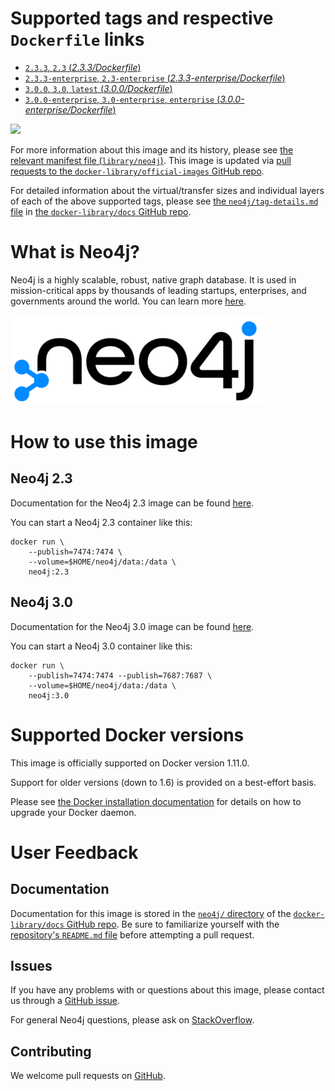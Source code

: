 # Supported tags and respective `Dockerfile` links

-	[`2.3.3`, `2.3` (*2.3.3/Dockerfile*)](https://github.com/neo4j/docker-neo4j/blob/89955a10604656aa8def4e3d658cc870818d7535/2.3.3/Dockerfile)
-	[`2.3.3-enterprise`, `2.3-enterprise` (*2.3.3-enterprise/Dockerfile*)](https://github.com/neo4j/docker-neo4j/blob/89955a10604656aa8def4e3d658cc870818d7535/2.3.3-enterprise/Dockerfile)
-	[`3.0.0`, `3.0`, `latest` (*3.0.0/Dockerfile*)](https://github.com/neo4j/docker-neo4j/blob/c1318b7a0d6312158944ec6ca3db50562e552893/3.0.0/Dockerfile)
-	[`3.0.0-enterprise`, `3.0-enterprise`, `enterprise` (*3.0.0-enterprise/Dockerfile*)](https://github.com/neo4j/docker-neo4j/blob/c1318b7a0d6312158944ec6ca3db50562e552893/3.0.0-enterprise/Dockerfile)

[![](https://badge.imagelayers.io/neo4j:latest.svg)](https://imagelayers.io/?images=neo4j:2.3.3,neo4j:2.3.3-enterprise,neo4j:3.0.0,neo4j:3.0.0-enterprise)

For more information about this image and its history, please see [the relevant manifest file (`library/neo4j`)](https://github.com/docker-library/official-images/blob/master/library/neo4j). This image is updated via [pull requests to the `docker-library/official-images` GitHub repo](https://github.com/docker-library/official-images/pulls?q=label%3Alibrary%2Fneo4j).

For detailed information about the virtual/transfer sizes and individual layers of each of the above supported tags, please see [the `neo4j/tag-details.md` file](https://github.com/docker-library/docs/blob/master/neo4j/tag-details.md) in [the `docker-library/docs` GitHub repo](https://github.com/docker-library/docs).

# What is Neo4j?

Neo4j is a highly scalable, robust, native graph database. It is used in mission-critical apps by thousands of leading startups, enterprises, and governments around the world. You can learn more [here](http://neo4j.com/developer).

![logo](https://raw.githubusercontent.com/docker-library/docs/c8e2434fd7f640cfb78070c28729693ad1a1d46c/neo4j/logo.png)

# How to use this image

## Neo4j 2.3

Documentation for the Neo4j 2.3 image can be found [here](http://neo4j.com/developer/docker-2.x/).

You can start a Neo4j 2.3 container like this:

```console
docker run \
    --publish=7474:7474 \
    --volume=$HOME/neo4j/data:/data \
    neo4j:2.3
```

## Neo4j 3.0

Documentation for the Neo4j 3.0 image can be found [here](http://neo4j.com/developer/docker-3.x/).

You can start a Neo4j 3.0 container like this:

```console
docker run \
    --publish=7474:7474 --publish=7687:7687 \
    --volume=$HOME/neo4j/data:/data \
    neo4j:3.0
```

# Supported Docker versions

This image is officially supported on Docker version 1.11.0.

Support for older versions (down to 1.6) is provided on a best-effort basis.

Please see [the Docker installation documentation](https://docs.docker.com/installation/) for details on how to upgrade your Docker daemon.

# User Feedback

## Documentation

Documentation for this image is stored in the [`neo4j/` directory](https://github.com/docker-library/docs/tree/master/neo4j) of the [`docker-library/docs` GitHub repo](https://github.com/docker-library/docs). Be sure to familiarize yourself with the [repository's `README.md` file](https://github.com/docker-library/docs/blob/master/README.md) before attempting a pull request.

## Issues

If you have any problems with or questions about this image, please contact us through a [GitHub issue](https://github.com/neo4j/docker-neo4j/issues).

For general Neo4j questions, please ask on [StackOverflow](http://stackoverflow.com/).

## Contributing

We welcome pull requests on [GitHub](https://github.com/neo4j/docker-neo4j/pulls).
